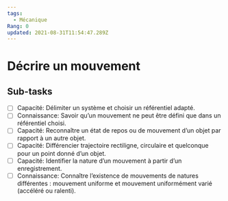 ```yaml
---
tags:
  - Mécanique
Rang: 0
updated: 2021-08-31T11:54:47.289Z
---
```


# Décrire un mouvement

## Sub-tasks

- [ ] Capacité: Délimiter un système et choisir un référentiel adapté.
- [ ] Connaissance: Savoir qu’un mouvement ne peut être défini que dans un référentiel choisi.
- [ ] Capacité: Reconnaître un état de repos ou de mouvement d’un objet par rapport à un autre objet.
- [ ] Capacité: Différencier trajectoire rectiligne, circulaire et quelconque pour un point donné d’un objet.
- [ ] Capacité: Identifier la nature d’un mouvement à partir d’un enregistrement.
- [ ] Connaissance: Connaître l’existence de mouvements de natures différentes : mouvement uniforme et mouvement uniformément varié (accéléré ou ralenti).
